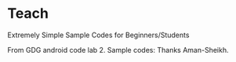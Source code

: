 Teach
=====

Extremely Simple Sample Codes for Beginners/Students



From GDG android code lab 2. Sample codes: Thanks Aman-Sheikh.

